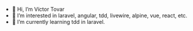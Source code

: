 - 👋 Hi, I’m Víctor Tovar
- 👀 I’m interested in laravel, angular, tdd, livewire, alpine, vue, react, etc.
- 🌱 I’m currently learning tdd in laravel.

<!---
kuman21/kuman21 is a ✨ special ✨ repository because its `README.md` (this file) appears on your GitHub profile.
You can click the Preview link to take a look at your changes.
--->
